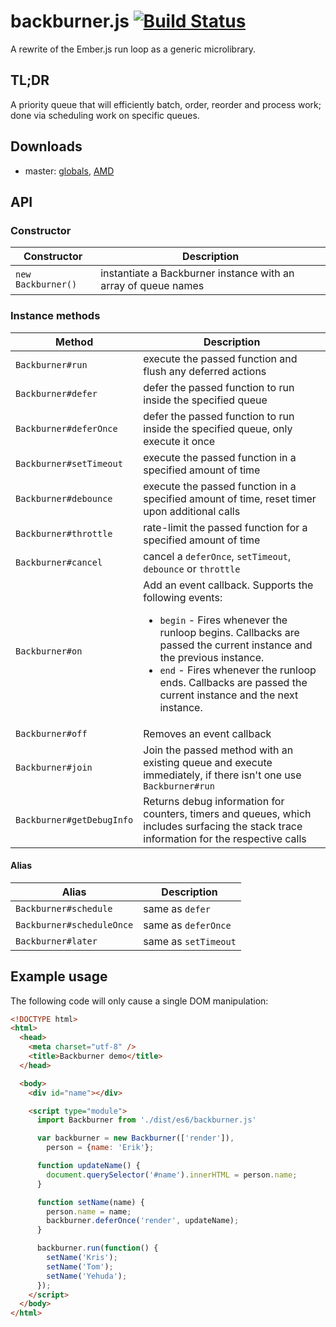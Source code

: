 # backburner.js [![Build Status](https://travis-ci.org/BackburnerJS/backburner.js.svg?branch=master)](https://travis-ci.org/BackburnerJS/backburner.js)
A rewrite of the Ember.js run loop as a generic microlibrary.

## TL;DR
A priority queue that will efficiently batch, order, reorder and process work; done via scheduling work on specific queues.

## Downloads

* master: [globals](http://builds.emberjs.com.s3.amazonaws.com/backburner.js/lastest/backburner.js), [AMD](http://builds.emberjs.com.s3.amazonaws.com/backburner.js/lastest/backburner.amd.js)

## API

### Constructor

|  Constructor | Description  |
|---|---|
| `new Backburner()` | instantiate a Backburner instance with an array of queue names |

### Instance methods

| Method  | Description  |
|---|---|
| `Backburner#run` | execute the passed function and flush any deferred actions |
| `Backburner#defer` | defer the passed function to run inside the specified queue |
| `Backburner#deferOnce` | defer the passed function to run inside the specified queue, only execute it once |
| `Backburner#setTimeout` | execute the passed function in a specified amount of time |
| `Backburner#debounce` | execute the passed function in a specified amount of time, reset timer upon additional calls |
| `Backburner#throttle` | rate-limit the passed function for a specified amount of time |
| `Backburner#cancel` | cancel a `deferOnce`, `setTimeout`, `debounce` or `throttle` |
| `Backburner#on` | Add an event callback. Supports the following events: <br><ul><li>`begin` - Fires whenever the runloop begins. Callbacks are passed the current instance and the previous instance.</li><li>`end` - Fires whenever the runloop ends. Callbacks are passed the current instance and the next instance.</li></ul> |
| `Backburner#off` | Removes an event callback |
| `Backburner#join` | Join the passed method with an existing queue and execute immediately, if there isn't one use `Backburner#run` |
| `Backburner#getDebugInfo` | Returns debug information for counters, timers and queues, which includes surfacing the stack trace information for the respective calls |

#### Alias

| Alias  | Description  |
|---|---|
| `Backburner#schedule` | same as `defer` |
| `Backburner#scheduleOnce` | same as `deferOnce` |
| `Backburner#later` | same as `setTimeout` |

## Example usage

The following code will only cause a single DOM manipulation:

```html
<!DOCTYPE html>
<html>
  <head>
    <meta charset="utf-8" />
    <title>Backburner demo</title>
  </head>

  <body>
    <div id="name"></div>

    <script type="module">
      import Backburner from './dist/es6/backburner.js'

      var backburner = new Backburner(['render']),
        person = {name: 'Erik'};

      function updateName() {
        document.querySelector('#name').innerHTML = person.name;
      }

      function setName(name) {
        person.name = name;
        backburner.deferOnce('render', updateName);
      }

      backburner.run(function() {
        setName('Kris');
        setName('Tom');
        setName('Yehuda');
      });
    </script>
  </body>
</html>
```
